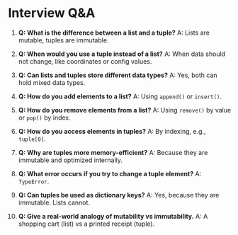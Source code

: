 # Interview Q&A

1. **Q: What is the difference between a list and a tuple?**
   A: Lists are mutable, tuples are immutable.

2. **Q: When would you use a tuple instead of a list?**
   A: When data should not change, like coordinates or config values.

3. **Q: Can lists and tuples store different data types?**
   A: Yes, both can hold mixed data types.

4. **Q: How do you add elements to a list?**
   A: Using `append()` or `insert()`.

5. **Q: How do you remove elements from a list?**
   A: Using `remove()` by value or `pop()` by index.

6. **Q: How do you access elements in tuples?**
   A: By indexing, e.g., `tuple[0]`.

7. **Q: Why are tuples more memory-efficient?**
   A: Because they are immutable and optimized internally.

8. **Q: What error occurs if you try to change a tuple element?**
   A: `TypeError`.

9. **Q: Can tuples be used as dictionary keys?**
   A: Yes, because they are immutable. Lists cannot.

10. **Q: Give a real-world analogy of mutability vs immutability.**
    A: A shopping cart (list) vs a printed receipt (tuple).
